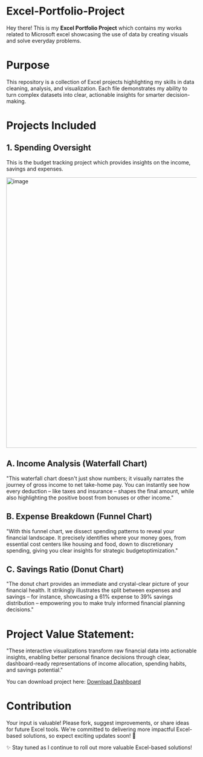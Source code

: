 # Excel-Portfolio-Project
Hey there! This is my **Excel Portfolio Project** which contains my works related to Microsoft excel showcasing the use of data by creating visuals and solve everyday problems.

# Purpose
This repository is a collection of Excel projects highlighting my skills in data cleaning, analysis, and visualization. Each file demonstrates my ability to turn complex datasets into clear, actionable insights for smarter decision-making.

# Projects Included
## 1. Spending Oversight
This is the budget tracking project which provides insights on the income, savings and expenses.

<img width="1443" height="716" alt="image" src="https://github.com/user-attachments/assets/c410233b-b275-4be2-9983-51e4194b63a6" />

## A. Income Analysis (Waterfall Chart)
"This waterfall chart doesn't just show numbers; it visually narrates the journey of gross income to net take-home pay. You can instantly see how every deduction – like taxes and insurance – shapes the final amount, while also highlighting the positive boost from bonuses or other income."

## B. Expense Breakdown (Funnel Chart)
"With this funnel chart, we dissect spending patterns to reveal your financial landscape. It precisely identifies where your money goes, from essential cost centers like housing and food, down to discretionary spending, giving you clear insights for strategic budgetoptimization."

## C. Savings Ratio (Donut Chart)
"The donut chart provides an immediate and crystal-clear picture of your financial health. It strikingly illustrates the split between expenses and savings – for instance, showcasing a 61% expense to 39% savings distribution – empowering you to make truly informed financial planning decisions."

# Project Value Statement:
"These interactive visualizations transform raw financial data into actionable insights, enabling better personal finance decisions through clear, dashboard-ready representations of income allocation, spending habits, and savings potential."

You can download project here: [Download Dashboard](https://github.com/Anoj-Wagle/Excel-Portfolio-Project/blob/main/Yearly%20Budget%20Tracking%20Dashboard/Budget_Tracking%20Dashboard.xlsx)

# Contribution
Your input is valuable! Please fork, suggest improvements, or share ideas for future Excel tools. We're committed to delivering more impactful Excel-based solutions, so expect exciting updates soon! 🚀

✨ Stay tuned as I continue to roll out more valuable Excel-based solutions!






